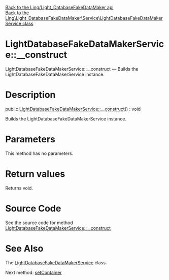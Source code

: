 [Back to the Ling/Light_DatabaseFakeDataMaker api](https://github.com/lingtalfi/Light_DatabaseFakeDataMaker/blob/master/doc/api/Ling/Light_DatabaseFakeDataMaker.md)<br>
[Back to the Ling\Light_DatabaseFakeDataMaker\Service\LightDatabaseFakeDataMakerService class](https://github.com/lingtalfi/Light_DatabaseFakeDataMaker/blob/master/doc/api/Ling/Light_DatabaseFakeDataMaker/Service/LightDatabaseFakeDataMakerService.md)


LightDatabaseFakeDataMakerService::__construct
================



LightDatabaseFakeDataMakerService::__construct — Builds the LightDatabaseFakeDataMakerService instance.




Description
================


public [LightDatabaseFakeDataMakerService::__construct](https://github.com/lingtalfi/Light_DatabaseFakeDataMaker/blob/master/doc/api/Ling/Light_DatabaseFakeDataMaker/Service/LightDatabaseFakeDataMakerService/__construct.md)() : void




Builds the LightDatabaseFakeDataMakerService instance.




Parameters
================

This method has no parameters.


Return values
================

Returns void.








Source Code
===========
See the source code for method [LightDatabaseFakeDataMakerService::__construct](https://github.com/lingtalfi/Light_DatabaseFakeDataMaker/blob/master/Service/LightDatabaseFakeDataMakerService.php#L44-L47)


See Also
================

The [LightDatabaseFakeDataMakerService](https://github.com/lingtalfi/Light_DatabaseFakeDataMaker/blob/master/doc/api/Ling/Light_DatabaseFakeDataMaker/Service/LightDatabaseFakeDataMakerService.md) class.

Next method: [setContainer](https://github.com/lingtalfi/Light_DatabaseFakeDataMaker/blob/master/doc/api/Ling/Light_DatabaseFakeDataMaker/Service/LightDatabaseFakeDataMakerService/setContainer.md)<br>

